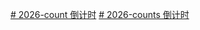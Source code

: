 [# 2026-count
倒计时](https://wangmeidong.github.io/2026-count/2026_count.html)
[# 2026-counts
倒计时](https://wangmeidong.github.io/2026-count/2026_count.html)
